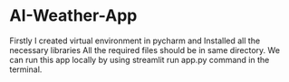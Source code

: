 # AI-Weather-App
Firstly I created virtual environment in pycharm and
Installed all the necessary libraries
All the required files should be in same directory.
We can run this app locally by using streamlit run app.py command in the terminal.
